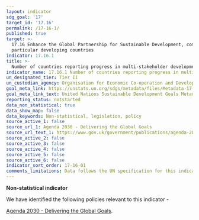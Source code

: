 ```yaml
---
layout: indicator
sdg_goal: '17'
target_id: '17.16'
permalink: /17-16-1/
published: true
target: >-
  17.16 Enhance the Global Partnership for Sustainable Development, complemented by multi-stakeholder partnerships that mobilize and share knowledge, expertise, technology and financial resources, to support the achievement of the Sustainable Development Goals in all countries, in
  particular developing countries
indicator: 17.16.1
title: >-
  Number of countries reporting progress in multi-stakeholder development effectiveness monitoring frameworks that support the achievement of the sustainable development goals
indicator_name: 17.16.1 Number of countries reporting progress in multi-stakeholder development effectiveness monitoring frameworks that support the achievement of the sustainable development goals
un_designated_tier: Tier II
un_custodian_agency: Organisation for Economic Co-operation and Development (OECD), United Nations Development Programme (UNDP)
goal_meta_link: https://unstats.un.org/sdgs/metadata/files/Metadata-17-16-01.pdf
goal_meta_link_text: United Nations Sustainable Development Goals Metadata (PDF 340 KB)
reporting_status: notstarted
data_non_statistical: true
data_show_map: false
data_keywords: Non-statistical, legislation, policy
source_active_1: false
source_url_1: Agenda 2030 - Delivering the Global Goals
source_url_text_1: https://www.gov.uk/government/publications/agenda-2030-delivering-the-global-goals
source_active_2: false
source_active_3: false
source_active_4: false
source_active_5: false
source_active_6: false
indicator_sort_order: 17-16-01
comments_limitations: Data follows the UN specification for this indicator. This indicator has been identified in collaboration with topic experts.
---
```

**Non-statistical indicator**

We have identified the following policies relevant to this indicator -

[Agenda 2030 - Delivering the Global Goals](https://www.gov.uk/government/publications/agenda-2030-delivering-the-global-goals).
